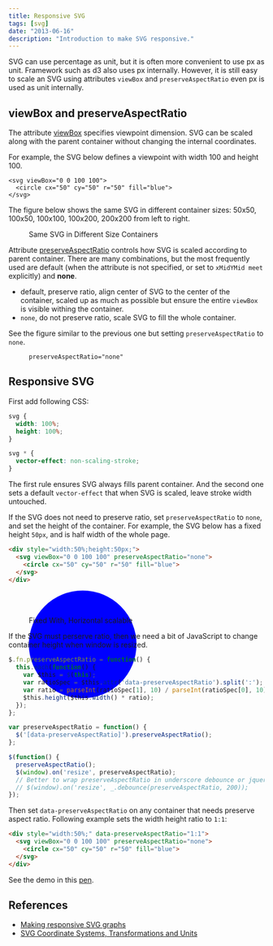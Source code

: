 ```yaml
---
title: Responsive SVG
tags: [svg]
date: "2013-06-16"
description: "Introduction to make SVG responsive."
---
```


SVG can use percentage as unit, but it is often more convenient to use px as
unit. Framework such as d3 also uses px internally. However, it is still easy
to scale an SVG using attributes `viewBox` and `preserveAspectRatio` even px
is used as unit internally.

<!--more-->

## viewBox and preserveAspectRatio

The attribute [viewBox][] specifies viewpoint dimension. SVG can be scaled along with
the parent container without changing the internal coordinates.

For example, the SVG below defines a viewpoint with width 100 and
height 100.

```
<svg viewBox="0 0 100 100">
  <circle cx="50" cy="50" r="50" fill="blue">
</svg>
```

The figure below shows the same SVG in different container sizes: 50x50,
100x50, 100x100, 100x200, 200x200 from left to right.

<figure>
  <a href="/images/201306/same-svg-in-different-containers.png">
    <img src="/images/201306/same-svg-in-different-containers.png" alt="" />
  </a>
  <figcaption>Same SVG in Different Size Containers</figcaption>
</figure>

Attribute [preserveAspectRatio][] controls how SVG is scaled according to
parent container. There are many combinations, but the most frequently used
are default (when the attribute is not specified, or set to `xMidYMid meet`
explicitly) and **none**.

- default, preserve ratio, align center of SVG to the center of the container,
scaled up as much as possible but ensure the entire `viewBox` is visible
withing the container.
- `none`, do not preserve ratio, scale SVG to fill the whole container.

See the figure similar to the previous one but setting `preserveAspectRatio`
to `none`.

<figure>
  <a href="/images/201306/preserveaspectratio-none.png">
    <img src="/images/201306/preserveaspectratio-none.png" alt="" />
  </a>
  <figcaption><code>preserveAspectRatio="none"</code></figcaption>
</figure>

## Responsive SVG

First add following CSS:

``` css
svg {
  width: 100%;
  height: 100%;
}

svg * {
  vector-effect: non-scaling-stroke;
}
```

The first rule ensures SVG always fills parent container. And the second one
sets a default `vector-effect` that when SVG is scaled, leave stroke width
untouched.

If the SVG does not need to preserve ratio, set `preserveAspectRatio` to
`none`, and set the height of the container. For example, the SVG below has a
fixed height `50px`, and is half width of the whole page.

``` html
<div style="width:50%;height:50px;">
  <svg viewBox="0 0 100 100" preserveAspectRatio="none">
    <circle cx="50" cy="50" r="50" fill="blue">
  </svg>
</div>
```

<figure>
  <div style="width:50%;height:50px;">
    <svg viewBox="0 0 100 100" preserveAspectRatio="none">
      <circle cx="50" cy="50" r="50" fill="blue" />
    </svg>
  </div>
  <figcaption>Fixed With, Horizontal scalable</figcaption>
</figure>

If the SVG must perserve ratio, then we need a bit of JavaScript to change
container height when window is resized.

```javascript
$.fn.preserveAspectRatio = function() {
  this.each(function() {
    var $this = $(this);
    var ratioSpec = $this.attr('data-preserveAspectRatio').split(':');
    var ratio = parseInt(ratioSpec[1], 10) / parseInt(ratioSpec[0], 10);
    $this.height($this.width() * ratio);
  });
};

var preserveAspectRatio = function() {
  $('[data-preserveAspectRatio]').preserveAspectRatio();
};

$(function() {
  preserveAspectRatio();
  $(window).on('resize', preserveAspectRatio);
  // Better to wrap preserveAspectRatio in underscore debounce or jquery-throttle-debounce.
  // $(window).on('resize', _.debounce(preserveAspectRatio, 200));
});
```

Then set `data-preserveAspectRatio` on any container that needs preserve
aspect ratio. Following example sets the width height ratio to `1:1`:

~~~ html
<div style="width:50%;" data-preserveAspectRatio="1:1">
  <svg viewBox="0 0 100 100" preserveAspectRatio="none">
    <circle cx="50" cy="50" r="50" fill="blue">
  </svg>
</div>
~~~

See the demo in this [pen](http://cdpn.io/Dlirz).

## References

- [Making responsive SVG graphs][making-responsive-svg]
- [SVG Coordinate Systems, Transformations and Units](http://www.w3.org/TR/SVG/coords.html)

[viewBox]: http://www.w3.org/TR/SVG/coords.html#ViewBoxAttribute
[preserveAspectRatio]: http://www.w3.org/TR/SVG/coords.html#PreserveAspectRatioAttribute
[making-responsive-svg]: http://meloncholy.com/blog/making-responsive-svg-graphs/
